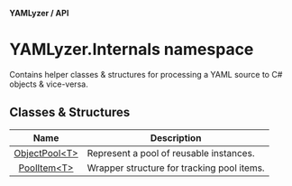 __YAMLyzer / API__

# YAMLyzer.Internals namespace

Contains helper classes & structures for processing a YAML source to C# objects & vice-versa.

## Classes & Structures

|         Name        | Description                                |
|:-------------------:|--------------------------------------------|
| [ObjectPool&lt;T&gt;](https://github.com/DavidKeszei/YAMLyzer/tree/nightly/YAMLyzer/Docs/Internals/Buffers/ObjectPool) | Represent a pool of reusable instances.    |
| [PoolItem&lt;T&gt;](https://github.com/DavidKeszei/YAMLyzer/tree/nightly/YAMLyzer/Docs/Internals/Buffers/PoolItem)     | Wrapper structure for tracking pool items. |
